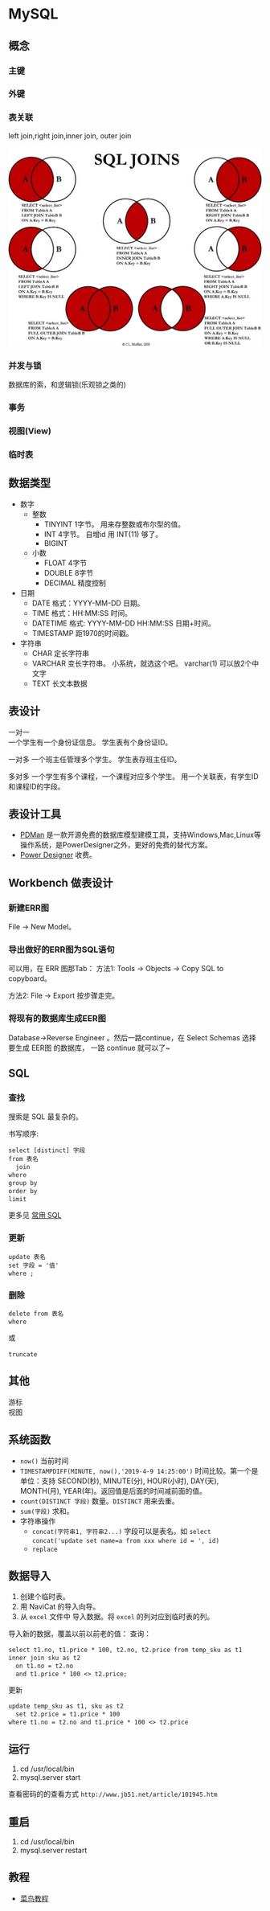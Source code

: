 # MySQL
## 概念
### 主键

### 外键

### 表关联
left join,right join,inner join, outer join

![](join/sql-joins.jpeg)

### 并发与锁
数据库的索，和逻辑锁(乐观锁之类的)

### 事务

### 视图(View)

### 临时表

## 数据类型
* 数字
  * 整数
    * TINYINT 1字节。 用来存整数或布尔型的值。
    * INT 4字节。 自增id 用 INT(11) 够了。
    * BIGINT
  * 小数
    * FLOAT 4字节
    * DOUBLE 8字节
    * DECIMAL 精度控制
* 日期
  * DATE 格式：YYYY-MM-DD 日期。
  * TIME 格式：HH:MM:SS 时间。
  * DATETIME 格式: YYYY-MM-DD HH:MM:SS 日期+时间。
  * TIMESTAMP 距1970的时间戳。
* 字符串
  * CHAR 定长字符串
  * VARCHAR 变长字符串。 小系统，就选这个吧。 varchar(1) 可以放2个中文字 
  * TEXT 长文本数据

## 表设计
一对一  
一个学生有一个身份证信息。 学生表有个身份证ID。

一对多
一个班主任管理多个学生。 学生表存班主任ID。 

多对多
一个学生有多个课程，一个课程对应多个学生。 用一个关联表，有学生ID和课程ID的字段。

## 表设计工具
* [PDMan](https://gitee.com/robergroup/pdman) 是一款开源免费的数据库模型建模工具，支持Windows,Mac,Linux等操作系统，是PowerDesigner之外，更好的免费的替代方案。
* [Power Designer](https://baike.baidu.com/item/power%20designer/2482290) 收费。

## Workbench 做表设计
### 新建ERR图
File -> New Model。

### 导出做好的ERR图为SQL语句
可以用，在 ERR 图那Tab： 
方法1: Tools -> Objects -> Copy SQL to copyboard。

方法2: File -> Export 按步骤走完。

### 将现有的数据库生成EER图
Database->Reverse Engineer 。然后一路continue，在 Select Schemas 选择要生成 EER图 的数据库， 一路 continue 就可以了~


## SQL
### 查找
搜索是 SQL 最复杂的。 

书写顺序: 
```
select [distinct] 字段 
from 表名 
  join
where
group by
order by
limit
```

更多见 [常用 SQL](common.md)

### 更新
```
update 表名 
set 字段 = '值'
where ;
```

### 删除
```
delete from 表名
where
```

或

`truncate`

## 其他
游标  
视图

## 系统函数
* `now()` 当前时间
* `TIMESTAMPDIFF(MINUTE, now(),'2019-4-9 14:25:00')` 时间比较。第一个是单位：支持 SECOND(秒), MINUTE(分), HOUR(小时), DAY(天), MONTH(月), YEAR(年)。返回值是后面的时间减前面的值。
* `count(DISTINCT 字段)` 数量。`DISTINCT` 用来去重。
* `sum(字段)` 求和。
* 字符串操作
  * `concat(字符串1, 字符串2...)`  字段可以是表名。如 `select concat('update set name=a from xxx where id = ', id)`
  * `replace`

## 数据导入
1. 创建个临时表。
1. 用 NaviCat 的导入向导。
1. 从 `excel` 文件中 导入数据。将 `excel` 的列对应到临时表的列。

导入新的数据，覆盖以前以前老的值：
查询：  
```
select t1.no, t1.price * 100, t2.no, t2.price from temp_sku as t1
inner join sku as t2
  on t1.no = t2.no
  and t1.price * 100 <> t2.price;
```

更新
```
update temp_sku as t1, sku as t2
  set t2.price = t1.price * 100
where t1.no = t2.no and t1.price * 100 <> t2.price
```

## 运行
1. cd /usr/local/bin
2. mysql.server start

查看密码的的查看方式 `http://www.jb51.net/article/101945.htm`

## 重启
1. cd /usr/local/bin
2. mysql.server restart

## 教程
* [菜鸟教程](http://www.runoob.com/mysql/mysql-tutorial.html)


